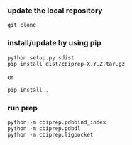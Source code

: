 ### update the local repository

```
git clone
```

### install/update by using pip

```
python setup.py sdist
pip install dist/cbiprep-X.Y.Z.tar.gz
```

or

```
pip install .
```

### run prep

```
python -m cbiprep.pdbbind_index
python -m cbiprep.pdbdl
python -m cbiprep.ligpocket
```
